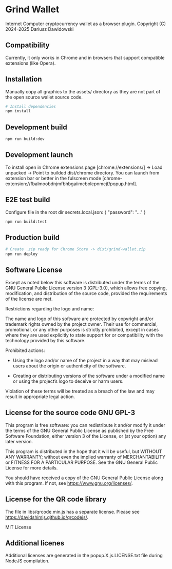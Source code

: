 # Grind Wallet

Internet Computer cryptocurrency wallet as a browser plugin.
Copyright (C) 2024-2025 Dariusz Dawidowski


## Compatibility

Currently, it only works in Chrome and in browsers that support compatible extensions (like Opera).


## Installation

Manually copy all graphics to the assets/ directory as they are not part of the open source wallet source code.

```bash
# Install dependencies
npm install
```


## Development build

```bash
npm run build:dev
```


## Development launch

To install open in Chrome extensions page [chrome://extensions/] -> Load unpacked -> Point to builded dist/chrome directory.
You can launch from extension bar or better in the fulscreen mode [chrome-extension://fbalmoobdnjmfbhbgaiimcbolcpnmcjf/popup.html].


## E2E test build
Configure file in the root dir secrets.local.json:
{
    "password": "..."
}

```bash
npm run build:test
```


## Production build

```bash
# Create .zip ready for Chrome Store -> dist/grind-wallet.zip
npm run deploy
```


## Software License

Except as noted below this software is distributed under the terms of the GNU General Public License version 3 (GPL-3.0), which allows free copying, modification, and distribution of the source code, provided the requirements of the license are met.

Restrictions regarding the logo and name:

The name and logo of this software are protected by copyright and/or trademark rights owned by the project owner. Their use for commercial, promotional, or any other purposes is strictly prohibited, except in cases where they are used explicitly to state support for or compatibility with the technology provided by this software.

Prohibited actions:

- Using the logo and/or name of the project in a way that may mislead users about the origin or authenticity of the software.

- Creating or distributing versions of the software under a modified name or using the project’s logo to deceive or harm users.

Violation of these terms will be treated as a breach of the law and may result in appropriate legal action.


## License for the source code GNU GPL-3

This program is free software: you can redistribute it and/or modify
it under the terms of the GNU General Public License as published by
the Free Software Foundation, either version 3 of the License, or
(at your option) any later version.

This program is distributed in the hope that it will be useful,
but WITHOUT ANY WARRANTY; without even the implied warranty of
MERCHANTABILITY or FITNESS FOR A PARTICULAR PURPOSE.  See the
GNU General Public License for more details.

You should have received a copy of the GNU General Public License
along with this program.  If not, see <https://www.gnu.org/licenses/>.


## License for the QR code library

The file in libs/qrcode.min.js has a separate license. Please see <https://davidshimjs.github.io/qrcodejs/>.

MIT License


## Additional licenes

Additional licenses are generated in the popup.X.js.LICENSE.txt file during NodeJS compilation.
